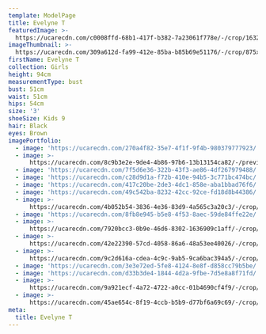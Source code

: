 ```yaml
---
template: ModelPage
title: Evelyne T
featuredImage: >-
  https://ucarecdn.com/c0008ffd-68b1-417f-b382-7a23061f778e/-/crop/1632x1025/0,461/-/preview/
imageThumbnail: >-
  https://ucarecdn.com/309a612d-fa99-412e-85ba-b85b69e51176/-/crop/875x1190/299,308/-/preview/
firstName: Evelyne T
collection: Girls
height: 94cm
measurementType: bust
bust: 51cm
waist: 51cm
hips: 54cm
size: '3'
shoeSize: Kids 9
hair: Black
eyes: Brown
imagePortfolio:
  - image: 'https://ucarecdn.com/270a4f82-35e7-4f1f-9f4b-980379777923/'
  - image: >-
      https://ucarecdn.com/8c9b3e2e-9de4-4b86-97b6-13b13154ca82/-/preview/-/rotate/90/
  - image: 'https://ucarecdn.com/7f5d6e36-322b-43f3-ae86-4df267979488/'
  - image: 'https://ucarecdn.com/c28d9d1a-f72b-410e-94b5-3c771bc474bc/'
  - image: 'https://ucarecdn.com/417c20be-2de3-4dc1-858e-aba1bbad76f6/'
  - image: 'https://ucarecdn.com/49c542ba-8232-42cc-92ce-fd18d8b44386/'
  - image: >-
      https://ucarecdn.com/4b052b54-3836-4e36-83d9-4a565c3a20c3/-/crop/1632x2290/0,159/-/preview/
  - image: 'https://ucarecdn.com/8fb8e945-b5e8-4f53-8aec-59de84ffe22e/'
  - image: >-
      https://ucarecdn.com/7920bcc3-0b9e-46d6-8302-1636909c1aff/-/crop/1632x2124/0,325/-/preview/
  - image: >-
      https://ucarecdn.com/42e22390-57cd-4058-86a6-48a53ee40026/-/crop/1632x2278/0,171/-/preview/
  - image: >-
      https://ucarecdn.com/9c2d616a-cdea-4c9c-9ab5-9ca6bac394a5/-/crop/1632x2153/0,296/-/preview/
  - image: 'https://ucarecdn.com/3e3e72ed-5fe8-4124-8e8f-d858cc79b5be/'
  - image: 'https://ucarecdn.com/d33b3de4-1844-4d2a-9fbe-7d5e8a8f71fd/'
  - image: >-
      https://ucarecdn.com/9a921ecf-4a72-4722-a0cc-01b4690cf4f9/-/crop/2449x1427/0,205/-/preview/
  - image: >-
      https://ucarecdn.com/45ae654c-8f19-4ccb-b5b9-d77bf6a69c69/-/crop/1632x2096/0,353/-/preview/
meta:
  title: Evelyne T
---
```


